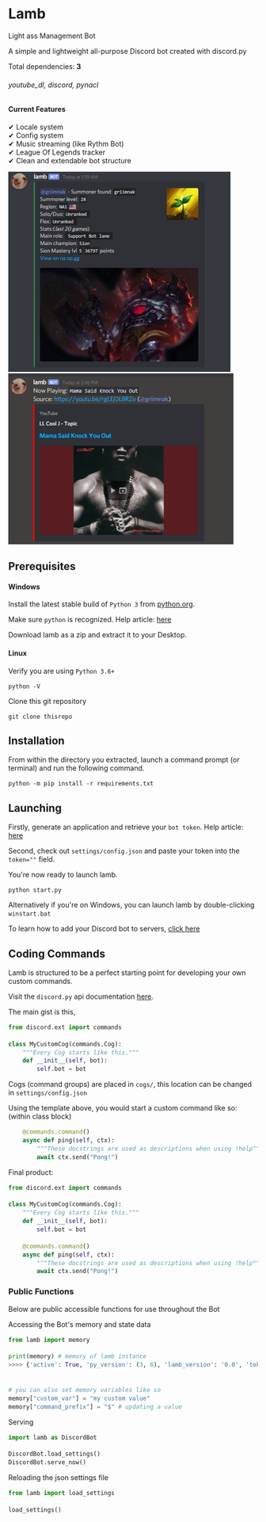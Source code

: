 # Lamb

Light ass Management Bot


A simple and lightweight all-purpose Discord bot created with discord.py

Total dependencies: <b>3</b>
###### youtube_dl, discord, pynacl


#### Current Features
&#10004; Locale system<br/>
&#10004; Config system<br/>
&#10004; Music streaming (like Rythm Bot)<br/>
&#10004; League Of Legends tracker<br/>
&#10004; Clean and extendable bot structure <br/>

![Alt Text](https://github.com/griimnak/Lamb/blob/master/lamb/temp/Screenshot_126.png)
![Alt Text](https://github.com/griimnak/Lamb/blob/master/lamb/temp/Screenshot_117.png)

Prerequisites
------------
#### Windows
Install the latest stable build of `Python 3` from <a href="https://www.python.org/downloads/">python.org</a>.

Make sure `python` is recognized. Help article: <a href="https://stackoverflow.com/questions/3701646/how-to-add-to-the-pythonpath-in-windows-7">here</a>

Download lamb as a zip and extract it to your Desktop.



#### Linux
Verify you are using `Python 3.6+`
```shell script
python -V
```
Clone this git repository
```shell script
git clone thisrepo
```

Installation
-------------
From within the directory you extracted, launch a command prompt (or terminal) and run the following command. 
```shell script
python -m pip install -r requirements.txt
```

Launching
-------------
Firstly, generate an application and retrieve your `bot token`. Help article: <a href="https://github.com/reactiflux/discord-irc/wiki/Creating-a-discord-bot-&-getting-a-token">here</a>

Second, check out `settings/config.json` and paste your token into the `token=""` field.

You're now ready to launch lamb.
```shell script
python start.py
```
Alternatively if you're on Windows, you can launch lamb by double-clicking `winstart.bat`

To learn how to add your Discord bot to servers, <a href="https://github.com/jagrosh/MusicBot/wiki/Adding-Your-Bot-To-Your-Server">click here</a>

Coding Commands
--------------
Lamb is structured to be a perfect starting point for developing your own custom commands.

Visit the `discord.py` api documentation <a href="https://discordpy.readthedocs.io/en/latest/ext/commands/commands.html">here</a>.

The main gist is this,
```python
from discord.ext import commands

class MyCustomCog(commands.Cog):
    """Every Cog starts like this."""
    def __init__(self, bot):
        self.bot = bot
``` 
Cogs (command groups) are placed in `cogs/`, this location can be changed in `settings/config.json`

Using the template above, you would start a custom command like so: (within class block)
```python
    @commands.command()
    async def ping(self, ctx):
        """These docstrings are used as descriptions when using !help"""
        await ctx.send("Pong!")
```

Final product:
```python
from discord.ext import commands

class MyCustomCog(commands.Cog):
    """Every Cog starts like this."""
    def __init__(self, bot):
        self.bot = bot

    @commands.command()
    async def ping(self, ctx):
        """These docstrings are used as descriptions when using !help"""
        await ctx.send("Pong!")
```

### Public Functions
Below are public accessible functions for use throughout the Bot

Accessing the Bot's memory and state data
```python
from lamb import memory 

print(memory) # memory of lamb instance
>>>> {'active': True, 'py_version': (3, 6), 'lamb_version': '0.0', 'token': '', 'command_prefix': '#', 'temp_dir': './lamb/temp/', 'cogs_dir': './cogs/', 'strings_locale': 'en_US', 'strings': {'greeting': 'Welcome to the server.', 'banned': '{user} has been banned from the server.'}}


# you can also set memory variables like so
memory["custom_var"] = "my custom value"
memory["command_prefix"] = "$" # updating a value
```

Serving
```python
import lamb as DiscordBot

DiscordBot.load_settings()
DiscordBot.serve_now()
```

Reloading the json settings file
```python
from lamb import load_settings

load_settings()
```

